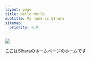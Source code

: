 ```yaml
---
layout: page
title: Hello World
subtitle: My name is SIhara
sitemap:
  priority: 0.9
---
```

<script src="{{ "/assets/js/sketch1.js" | prepend: site.baseurl }}"></script>
<img src="{{ '/assets/img/pudhina.jpg' | prepend: site.baseurl }}" id="about-img">

<div id="describe-text">
	<p>ここはSIharaのホームページのホームです</p>
</div>
